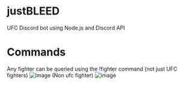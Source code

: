 # justBLEED
UFC Discord bot using Node.js and Discord API

# Commands

Any fighter can be queried using the !fighter command (not just UFC fighters)
![image](https://user-images.githubusercontent.com/64183081/117523682-c4ef1b80-b00d-11eb-8bb0-5a7f50955cc5.png)
(Non ufc fighter)
![image](https://user-images.githubusercontent.com/64183081/117523721-fa940480-b00d-11eb-96db-81e9c4da2457.png)


